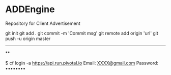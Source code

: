 # ADDEngine
Repository for Client Advertisement



git init
git add .
git commit -m 'Commit msg'
git remote add origin 'url'
git push -u origin master
****
**

$ cf login -a https://api.run.pivotal.io
  Email: XXXX@gmail.com
  Password: ••••••••
